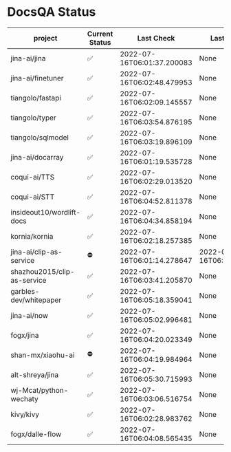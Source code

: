 # DocsQA Status
|          project          |Current Status|        Last Check        |      Last Downtime       |
|---------------------------|--------------|--------------------------|--------------------------|
|jina-ai/jina               |✅            |2022-07-16T06:01:37.200083|None                      |
|jina-ai/finetuner          |✅            |2022-07-16T06:02:48.479953|None                      |
|tiangolo/fastapi           |✅            |2022-07-16T06:02:09.145557|None                      |
|tiangolo/typer             |✅            |2022-07-16T06:03:54.876195|None                      |
|tiangolo/sqlmodel          |✅            |2022-07-16T06:03:19.896109|None                      |
|jina-ai/docarray           |✅            |2022-07-16T06:01:19.535728|None                      |
|coqui-ai/TTS               |✅            |2022-07-16T06:02:29.013520|None                      |
|coqui-ai/STT               |✅            |2022-07-16T06:04:52.811378|None                      |
|insideout10/wordlift-docs  |✅            |2022-07-16T06:04:34.858194|None                      |
|kornia/kornia              |✅            |2022-07-16T06:02:18.257385|None                      |
|jina-ai/clip-as-service    |⛔️           |2022-07-16T06:01:14.278647|2022-07-16T06:01:14.278509|
|shazhou2015/clip-as-service|✅            |2022-07-16T06:03:41.205870|None                      |
|garbles-dev/whitepaper     |✅            |2022-07-16T06:05:18.359041|None                      |
|jina-ai/now                |✅            |2022-07-16T06:05:02.996481|None                      |
|fogx/jina                  |✅            |2022-07-16T06:04:20.023349|None                      |
|shan-mx/xiaohu-ai          |⛔️           |2022-07-16T06:04:19.984964|None                      |
|alt-shreya/jina            |✅            |2022-07-16T06:05:30.715993|None                      |
|wj-Mcat/python-wechaty     |✅            |2022-07-16T06:03:06.516754|None                      |
|kivy/kivy                  |✅            |2022-07-16T06:02:28.983762|None                      |
|fogx/dalle-flow            |✅            |2022-07-16T06:04:08.565435|None                      |
